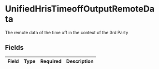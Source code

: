 # UnifiedHrisTimeoffOutputRemoteData

The remote data of the time off in the context of the 3rd Party


## Fields

| Field       | Type        | Required    | Description |
| ----------- | ----------- | ----------- | ----------- |
